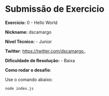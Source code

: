 # Submissão de Exercicio

**Exercicio:** 0 - Hello World

**Nickname:** dscamargo

**Nível Técnico:** - Junior

**Twitter**: https://twitter.com/dscamargo_

**Dificuldade de Resolução:** - Baixa

**Como rodar o desafio**: 

Use o comando abaixo: 
```bash
node index.js
```